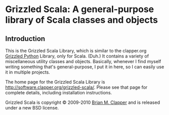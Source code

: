 Grizzled Scala: A general-purpose library of Scala classes and objects
======================================================================

## Introduction

This is the Grizzled Scala Library, which is similar to the clapper.org
[Grizzled Python][] Library, only for Scala. (Duh.) It contains a variety
of miscellaneous utility classes and objects. Basically, whenever I find
myself writing something that's general-purpose, I put it in here, so I can
easily use it in multiple projects.

The home page for the Grizzled Scala Library is
<http://software.clapper.org/grizzled-scala/>. Please see that page for
complete details, including installation instructions.

Grizzled Scala is copyright &copy; 2009-2010 [Brian M. Clapper][] and
is released under a new BSD license.

[Brian M. Clapper]: mailto:bmc@clapper.org
[Grizzled Python]: http://software.clapper.org/grizzled-python/
